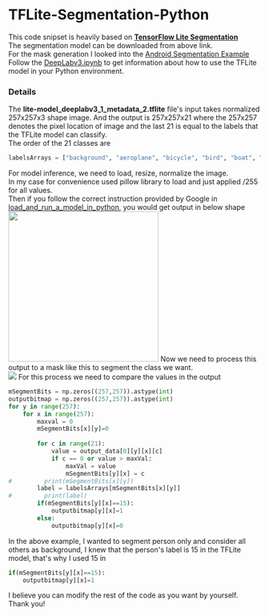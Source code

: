 # TFLite-Segmentation-Python
This code snipset is heavily based on <b><a href="https://www.tensorflow.org/lite/examples/segmentation/overview">TensorFlow Lite Segmentation</a></b><br>
The segmentation model can be downloaded from above link.<br>
For the mask generation I looked into the <a href="https://github.com/tensorflow/examples/tree/master/lite/examples/image_segmentation/android">Android Segmentation Example</a><br>
Follow the <a href="https://github.com/joonb14/TFLite-Segmentation-Python/blob/main/DeepLabv3.ipynb">DeepLabv3.ipynb</a> to get information about how to use the TFLite model in your Python environment.<br>

### Details
The <b>lite-model_deeplabv3_1_metadata_2.tflite</b> file's input takes normalized 257x257x3 shape image. And the output is 257x257x21 where the 257x257 denotes the pixel location of image and the last 21 is equal to the labels that the TFLite model can classify.<br>
The order of the 21 classes are<br>
```python
labelsArrays = ["background", "aeroplane", "bicycle", "bird", "boat", "bottle", "bus",  "car", "cat", "chair", "cow", "dining table", "dog", "horse", "motorbike", "person", "potted plant", "sheep", "sofa", "train", "tv"]
```
For model inference, we need to load, resize, normalize the image.<br>
In my case for convenience used pillow library to load and just applied /255 for all values. <br>
Then if you follow the correct instruction provided by Google in <a href="https://www.tensorflow.org/lite/guide/inference#load_and_run_a_model_in_python">load_and_run_a_model_in_python</a>, you would get output in below shape<br>
<img src="https://user-images.githubusercontent.com/30307587/109275995-d0c5a100-7858-11eb-99a9-d370cb38f068.png" width=300px/>
Now we need to process this output to a mask like this to segment the class we want.<br>
<img src="https://user-images.githubusercontent.com/30307587/109276397-4e89ac80-7859-11eb-837e-c3258edf0a97.png"/>
For this process we need to compare the values in the output<br>
```python
mSegmentBits = np.zeros((257,257)).astype(int)
outputbitmap = np.zeros((257,257)).astype(int)
for y in range(257):
    for x in range(257):
        maxval = 0
        mSegmentBits[x][y]=0
        
        for c in range(21):
            value = output_data[0][y][x][c]
            if c == 0 or value > maxVal:
                maxVal = value
                mSegmentBits[y][x] = c
#         print(mSegmentBits[x][y])
        label = labelsArrays[mSegmentBits[x][y]]
#         print(label)
        if(mSegmentBits[y][x]==15):
            outputbitmap[y][x]=1
        else:
            outputbitmap[y][x]=0
```
In the above example, I wanted to segment person only and consider all others as background, I knew that the person's label is 15 in the TFLite model, that's why I used 15 in <br>
```python 
if(mSegmentBits[y][x]==15):
	outputbitmap[y][x]=1
```
I believe you can modify the rest of the code as you want by yourself.<br>
Thank you!<br>